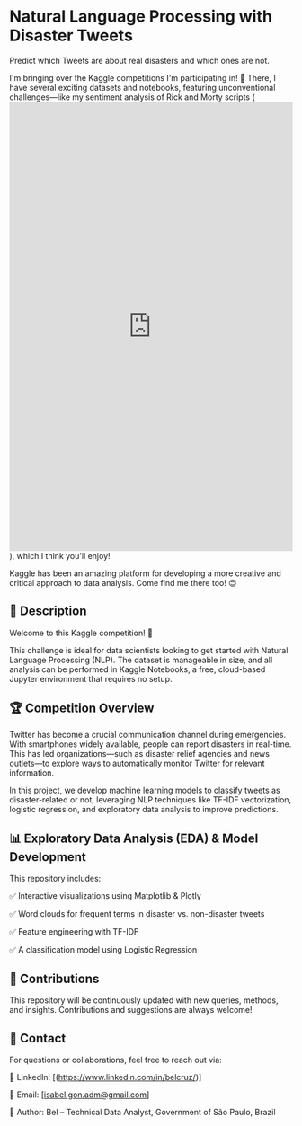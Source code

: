 # Natural Language Processing with Disaster Tweets
Predict which Tweets are about real disasters and which ones are not.

I'm bringing over the Kaggle competitions I'm participating in! 🚀 There, I have several exciting datasets and notebooks, featuring unconventional challenges—like my sentiment analysis of Rick and Morty scripts (<iframe src="https://www.kaggle.com/embed/isabelgonalves/an-lise-de-sentimentos?kernelSessionId=225967123" height="800" style="margin: 0 auto; width: 100%; max-width: 950px;" frameborder="0" scrolling="auto" title="Análise de Sentimentos"></iframe>), which I think you'll enjoy!

Kaggle has been an amazing platform for developing a more creative and critical approach to data analysis. Come find me there too! 😊

## 📌 Description

Welcome to this Kaggle competition! 👋

This challenge is ideal for data scientists looking to get started with Natural Language Processing (NLP). The dataset is manageable in size, and all analysis can be performed in Kaggle Notebooks, a free, cloud-based Jupyter environment that requires no setup.

## 🏆 Competition Overview

Twitter has become a crucial communication channel during emergencies. With smartphones widely available, people can report disasters in real-time. This has led organizations—such as disaster relief agencies and news outlets—to explore ways to automatically monitor Twitter for relevant information.

In this project, we develop machine learning models to classify tweets as disaster-related or not, leveraging NLP techniques like TF-IDF vectorization, logistic regression, and exploratory data analysis to improve predictions.

## 📊 Exploratory Data Analysis (EDA) & Model Development

This repository includes:

✅ Interactive visualizations using Matplotlib & Plotly

✅ Word clouds for frequent terms in disaster vs. non-disaster tweets

✅ Feature engineering with TF-IDF

✅ A classification model using Logistic Regression

## 📝 Contributions

This repository will be continuously updated with new queries, methods, and insights. Contributions and suggestions are always welcome!

## 📧 Contact

For questions or collaborations, feel free to reach out via:

🔗 LinkedIn: [(https://www.linkedin.com/in/belcruz/)]

📧 Email: [isabel.gon.adm@gmail.com]

📌 Author: Bel – Technical Data Analyst, Government of São Paulo, Brazil

